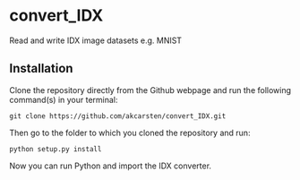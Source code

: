 # convert_IDX
Read and write IDX image datasets e.g. MNIST  


## Installation

Clone the repository directly from the Github webpage and run the following command(s) in your terminal:

```
git clone https://github.com/akcarsten/convert_IDX.git
```

Then go to the folder to which you cloned the repository and run:

```
python setup.py install
```

Now you can run Python and import the IDX converter.
